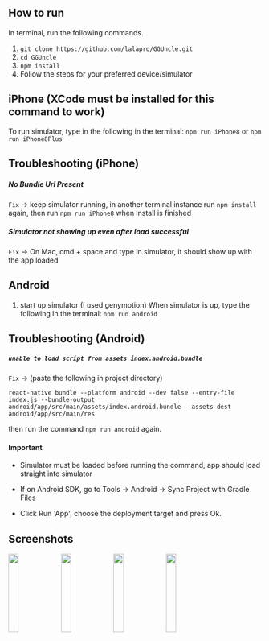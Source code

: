 ## How to run
In terminal, run the following commands.
1. `git clone https://github.com/lalapro/GGUncle.git`
2. `cd GGUncle`
3. `npm install`
4. Follow the steps for your preferred device/simulator



## iPhone (XCode must be installed for this command to work)

To run simulator, type in the following in the terminal:
`npm run iPhone8` or `npm run iPhone8Plus`

## Troubleshooting (iPhone)
##### No Bundle Url Present

`Fix` -> keep simulator running, in another terminal instance run `npm install` again, then run `npm run iPhone8` when install is finished

##### Simulator not showing up even after load successful
`Fix` -> On Mac, cmd + space and type in simulator, it should show up with the app loaded

## Android
1. start up simulator (I used genymotion)
When simulator is up, type the following in the terminal:
`npm run android`

## Troubleshooting (Android)

##### `unable to load script from assets index.android.bundle`
`Fix` -> (paste the following in project directory)

`react-native bundle --platform android --dev false --entry-file index.js --bundle-output android/app/src/main/assets/index.android.bundle --assets-dest android/app/src/main/res`

then run the command `npm run android` again.

#### Important
* Simulator must be loaded before running the command, app should load straight into simulator

* If on Android SDK, go to Tools -> Android -> Sync Project with Gradle Files

* Click Run 'App', choose the deployment target and press Ok.


## Screenshots

<div style="width:100%">
  <img src="https://i.imgur.com/WBv4dxA.gifv" width="20%"/>
  <img src="https://i.imgur.com/VjVbbLk.png" width="20%"/>
  <img src="https://i.imgur.com/HO6lgEk.png" width="20%"/>
  <img src="https://i.imgur.com/ZHlDOzp.png" width="20%"/>
</div>
